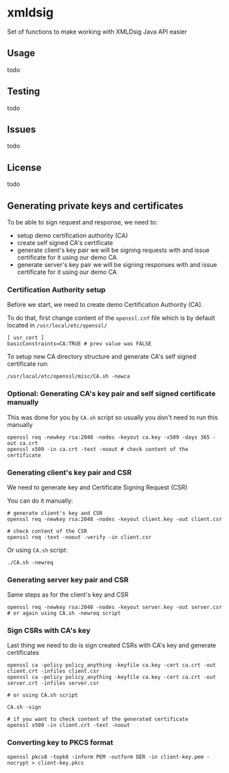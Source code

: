 # xmldsig

Set of functions to make working with XMLDsig Java API easier

## Usage

todo

## Testing

todo

## Issues

todo

## License

todo

## Generating private keys and certificates

To be able to sign request and response, we need to:

* setup demo certification authority (CA)
* create self signed CA's certificate
* generate client's key pair we will be signing requests with and issue certificate for it using our demo CA
* generate server's key pair we will be signing responses with and issue certificate for it using our demo CA

### Certification Authority setup

Before we start, we need to create demo Certification Authority (CA). 

To do that, first change content of the `openssl.cnf` file which is by default located in `/usr/local/etc/openssl/`

    [ usr_cert ]
    basicConstraints=CA:TRUE # prev value was FALSE
    
To setup new CA directory structure and generate CA's self signed certificate run:

    /usr/local/etc/openssl/misc/CA.sh -newca
        
### Optional: Generating CA's key pair and self signed certificate manually

This was done for you by `CA.sh` script so usually you don't need to run this manually 

    openssl req -newkey rsa:2048 -nodes -keyout ca.key -x509 -days 365 -out ca.crt
    openssl x509 -in ca.crt -text -noout # check content of the certificate
    
### Generating client's key pair and CSR

We need to generate key and Certificate Signing Request (CSR)

You can do it manually:

    # generate client's key and CSR
    openssl req -newkey rsa:2048 -nodes -keyout client.key -out client.csr
    
    # check content of the CSR
    openssl req -text -noout -verify -in client.csr
    
Or using `CA.sh` script:

    ./CA.sh -newreq
    
### Generating server key pair and CSR

Same steps as for the client's key and CSR

    openssl req -newkey rsa:2048 -nodes -keyout server.key -out server.csr
    # or again using CA.sh -newreq script
    
### Sign CSRs with CA's key

Last thing we need to do is sign created CSRs with CA's key and generate certificates

    openssl ca -policy policy_anything -keyfile ca.key -cert ca.crt -out client.crt -infiles client.csr
    openssl ca -policy policy_anything -keyfile ca.key -cert ca.crt -out server.crt -infiles server.csr
    
    # or using CA.sh script
    
    CA.sh -sign 
    
    # if you want to check content of the generated certificate
    openssl x509 -in client.crt -text -noout
    
### Converting key to PKCS format

    openssl pkcs8 -topk8 -inform PEM -outform DER -in client-key.pem -nocrypt > client-key.pkcs
    